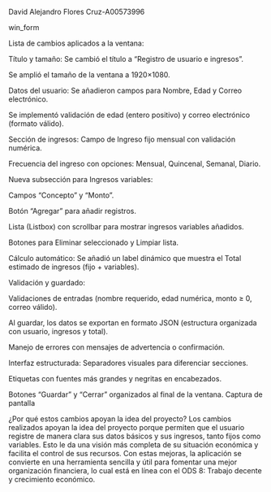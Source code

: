 David Alejandro Flores Cruz-A00573996

win_form

Lista de cambios aplicados a la ventana:


Título y tamaño:
Se cambió el título a “Registro de usuario e ingresos”.


Se amplió el tamaño de la ventana a 1920×1080.


Datos del usuario:
Se añadieron campos para Nombre, Edad y Correo electrónico.


Se implementó validación de edad (entero positivo) y correo electrónico (formato válido).


Sección de ingresos:
Campo de Ingreso fijo mensual con validación numérica.


Frecuencia del ingreso con opciones: Mensual, Quincenal, Semanal, Diario.


Nueva subsección para Ingresos variables:


Campos “Concepto” y “Monto”.


Botón “Agregar” para añadir registros.


Lista (Listbox) con scrollbar para mostrar ingresos variables añadidos.


Botones para Eliminar seleccionado y Limpiar lista.


Cálculo automático:
Se añadió un label dinámico que muestra el Total estimado de ingresos (fijo + variables).


Validación y guardado:


Validaciones de entradas (nombre requerido, edad numérica, monto ≥ 0, correo válido).


Al guardar, los datos se exportan en formato JSON (estructura organizada con usuario, ingresos y total).


Manejo de errores con mensajes de advertencia o confirmación.


Interfaz estructurada:
Separadores visuales para diferenciar secciones.


Etiquetas con fuentes más grandes y negritas en encabezados.


Botones “Guardar” y “Cerrar” organizados al final de la ventana.
Captura de pantalla 

¿Por qué estos cambios apoyan la idea del proyecto?
Los cambios realizados apoyan la idea del proyecto porque permiten que el usuario registre de manera clara sus datos básicos y sus ingresos, tanto fijos como variables. Esto le da una visión más completa de su situación económica y facilita el control de sus recursos. Con estas mejoras, la aplicación se convierte en una herramienta sencilla y útil para fomentar una mejor organización financiera, lo cual está en línea con el ODS 8: Trabajo decente y crecimiento económico.

